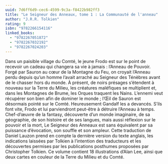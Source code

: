 ```yaml
---
uuid: 7d6ff6d9-cec6-4599-9c3a-f8422b982ff3
title: "Le Seigneur des Anneaux, tome 1 : La Communauté de l'anneau"
author: "J.R.R. Tolkien"
rating: 9
isbn: "9782266154116"
linked_books:
  - "9782267051872"
  - "9782267032192"
  - "9782267024203"
---
```


Dans un paisible village du Comté, le jeune Frodo est sur le point de recevoir un cadeau qui changera sa vie à jamais : l’Anneau de Pouvoir. Forgé par Sauron au cœur de la Montagne du Feu, on croyait l’Anneau perdu depuis qu’un homme l’avait arraché au Seigneur des Ténèbres avant de le chasser hors du monde. À présent, de noirs présages s’étendent à nouveau sur la Terre du Milieu, les créatures maléfiques se multiplient et, dans les Montagnes de Brume, les Orques traquent les Nains. L’ennemi veut récupérer son bien afin de dominer le monde ; l’Œil de Sauron est désormais pointé sur le Comté. Heureusement Gandalf les a devancés. S’ils font vite, Frodo et lui parviendront peut-être à détruire l’Anneau à temps. Chef-d’œuvre de la fantasy, découverte d’un monde imaginaire, de sa géographie, de son histoire et de ses langues, mais aussi réflexion sur le pouvoir et la mort, Le Seigneur des Anneaux est sans équivalent par sa puissance d’évocation, son souffle et son ampleur. Cette traduction de Daniel Lauzon prend en compte la dernière version du texte anglais, les indications laissées par Tolkien à l’intention des traducteurs et les découvertes permises par les publications posthumes proposées par Christopher Tolkien. Ce volume contient 18 illustrations d’Alan Lee, ainsi que deux cartes en couleur de la Terre du Milieu et du Comté.